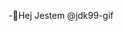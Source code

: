 -👋Hej Jestem @jdk99-gif

<!---
jdk99-gif/jdk99-gif is a ✨ special ✨ repository because its `README.md` (this file) appears on your GitHub profile.
You can click the Preview link to take a look at your changes.
--->
